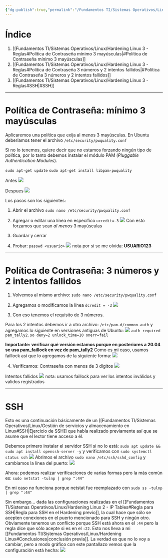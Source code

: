```yaml
---
{"dg-publish":true,"permalink":"/Fundamentos TI/Sistemas Operativos/Linux/Hardening Linux 3 - Reglas/"}
---
```


# Índice

1. [[Fundamentos TI/Sistemas Operativos/Linux/Hardening Linux 3 - Reglas#Política de Contraseña mínimo 3 mayúsculas\|#Política de Contraseña mínimo 3 mayúsculas]]
2. [[Fundamentos TI/Sistemas Operativos/Linux/Hardening Linux 3 - Reglas#Política de Contraseña 3 números y 2 intentos fallidos\|#Política de Contraseña 3 números y 2 intentos fallidos]]
3. [[Fundamentos TI/Sistemas Operativos/Linux/Hardening Linux 3 - Reglas#SSH\|#SSH]]
<div class="page-break" style="page-break-before: always;"></div>

---

# Política de Contraseña: mínimo 3 mayúsculas

Aplicaremos una política que exija al menos 3 mayúsculas.
En Ubuntu deberiamos tener el archivo `/etc/security/pwquality.conf`

Si no lo tenemos, quiere decir que no estamos forzando ningún tipo de política, por lo tanto debemos instalar el módulo PAM (*Pluggable Authentication Modules*).

`sudo apt-get update`
`sudo apt-get install libpam-pwquality`

Antes
![](https://i.imgur.com/PO8vPs9.png)

Despues
![](https://i.imgur.com/1JmxCno.png)

Los pasos son los siguientes:
1. Abrir el archivo
`sudo nano /etc/security/pwquality.conf`

2. Agregar o editar una línea en específico
`ucredit=-3`
![](https://i.imgur.com/QgTG0X2.png)
Con esto forzamos que sean *al menos* 3 mayúsculas

3. Guardar y cerrar
4. Probar:
`passwd <usuario>`
![](https://i.imgur.com/keztiWe.png)
nota por si se me olvida: **USUARIO123**
<div class="page-break" style="page-break-before: always;"></div>

---
# Política de Contraseña: 3 números y 2 intentos fallidos

1. Volvemos al mismo archivo:
`sudo nano /etc/security/pwquality.conf`

2. Agregamos o modificamos la línea
`dcredit = -3`
![](https://i.imgur.com/c3UDHpA.png)

3. Con eso tenemos el requisito de 3 números.

Para los 2 intentos debemos ir a otro archivo:
`/etc/pam.d/common-auth`
y agregamos lo siguiente en versiones antiguas de Ubuntu:
![](https://i.imgur.com/bkBchP3.png)
`auth required pam_tally2.so deny=2 unlock_time=10 onerr=fail`

**Importante: verificar qué versión estamos porque en posteriores a 20.04 se usa pam_faillock en vez de pam_tally2**
Como es mi caso, usamos faillock así que lo agregamos de la siguiente forma:
![](https://i.imgur.com/bsJVolV.png)

4. Verificamos:
Contraseña con menos de 3 dígitos
![](https://i.imgur.com/NcoJIGG.png)

Intentos fallidos
![](https://i.imgur.com/lM7Vr5x.png)
nota: usamos faillock para ver los intentos inválidos y validos registrados

<div class="page-break" style="page-break-before: always;"></div>

---

# SSH
Esto es una continuación básicamente de un [[Fundamentos TI/Sistemas Operativos/Linux/Gestión de servicios y almacenamiento en Linux#SSH\|Ejercicio de SSH]] que había realizado previamente así que se asume que el lector tiene acceso a él.

Debemos primero instalar el servidor SSH si no lo está:
`sudo apt update && sudo apt install openssh-server -y`
y verificamos con
`sudo systemctl status ssh`
![](https://i.imgur.com/SlJNxHz.png)
Abrimos el archivo `sudo nano /etc/ssh/sshd_config` y cambiamos la línea del puerto:
![](https://i.imgur.com/X3et55A.png)

Ahora: podemos realizar verificaciones de varias formas pero la más común es:
`sudo netstat -tulnp | grep ":44"`

En mi caso no funciona porque netstat fue reemplazado con `sudo ss -tulnp | grep ":44"`

Sin embargo... dada las configuraciones realizadas en el [[Fundamentos TI/Sistemas Operativos/Linux/Hardening Linux 2 - IP Tables#Regla para SSH\|Regla para SSH en el Hardening previo]], la cual hace que sólo se acepten conexiones en el puerto mencionado para SSH y ningún otro. Obviamente tenemos un conflicto porque SSH está ahora en el `:44` pero la regla dice que sólo acepte si es en el `:22`. Esto nos lleva a mi [[Fundamentos TI/Sistemas Operativos/Linux/Hardening Linux#Conclusiones\|conclusión previa]].
La verdad es que no lo voy a cambiar, pero a modo gráfico con este pantallazo vemos que la configuración está hecha:
![](https://i.imgur.com/BACc0Be.png)

<div class="page-break" style="page-break-before: always;"></div>
